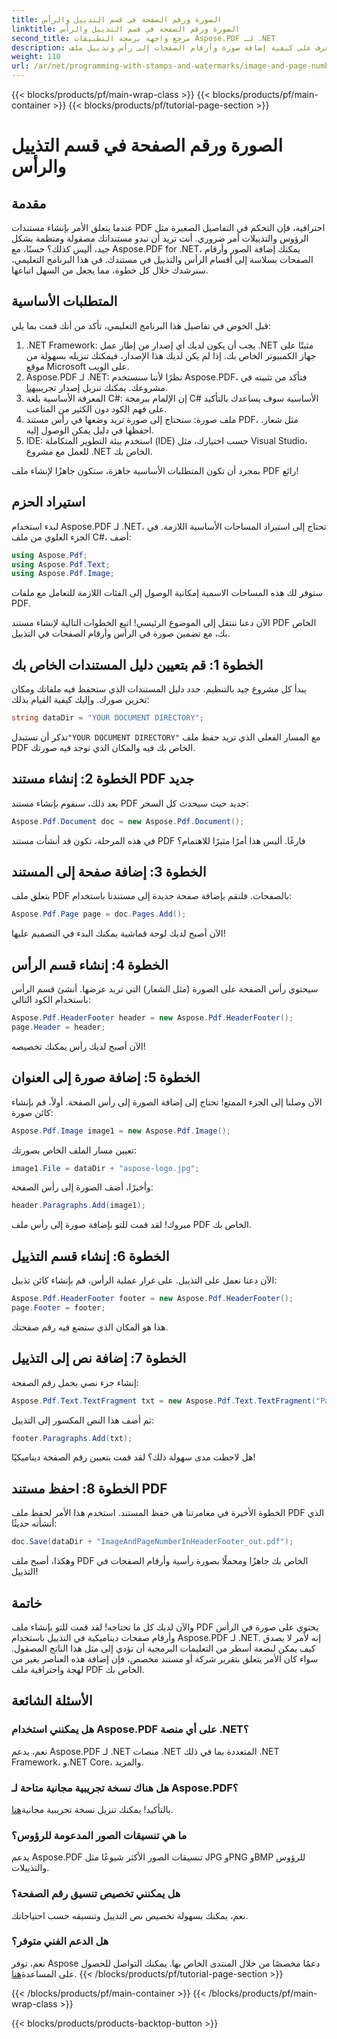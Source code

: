 ```yaml
---
title: الصورة ورقم الصفحة في قسم التذييل والرأس
linktitle: الصورة ورقم الصفحة في قسم التذييل والرأس
second_title: مرجع واجهة برمجة التطبيقات Aspose.PDF لـ .NET
description: تعرف على كيفية إضافة صورة وأرقام الصفحات إلى رأس وتذييل ملف PDF الخاص بك باستخدام Aspose.PDF لـ .NET في هذا البرنامج التعليمي خطوة بخطوة.
weight: 110
url: /ar/net/programming-with-stamps-and-watermarks/image-and-page-number-in-header-footer-section/
---
```


{{< blocks/products/pf/main-wrap-class >}}
{{< blocks/products/pf/main-container >}}
{{< blocks/products/pf/tutorial-page-section >}}

# الصورة ورقم الصفحة في قسم التذييل والرأس

## مقدمة

عندما يتعلق الأمر بإنشاء مستندات PDF احترافية، فإن التحكم في التفاصيل الصغيرة مثل الرؤوس والتذييلات أمر ضروري. أنت تريد أن تبدو مستنداتك مصقولة ومنظمة بشكل جيد، أليس كذلك؟ حسنًا، مع Aspose.PDF for .NET، يمكنك إضافة الصور وأرقام الصفحات بسلاسة إلى أقسام الرأس والتذييل في مستندك. في هذا البرنامج التعليمي، سنرشدك خلال كل خطوة، مما يجعل من السهل اتباعها.

## المتطلبات الأساسية

قبل الخوض في تفاصيل هذا البرنامج التعليمي، تأكد من أنك قمت بما يلي:

1. .NET Framework: يجب أن يكون لديك أي إصدار من إطار عمل .NET مثبتًا على جهاز الكمبيوتر الخاص بك. إذا لم يكن لديك هذا الإصدار، فيمكنك تنزيله بسهولة من موقع Microsoft على الويب.
2.  Aspose.PDF لـ .NET: نظرًا لأننا سنستخدم Aspose.PDF، فتأكد من تثبيته في مشروعك. يمكنك تنزيل إصدار تجريبي[هنا](https://releases.aspose.com/pdf/net/).
3. المعرفة الأساسية بلغة C#: إن الإلمام ببرمجة C# الأساسية سوف يساعدك بالتأكيد على فهم الكود دون الكثير من المتاعب.
4. ملف صورة: ستحتاج إلى صورة تريد وضعها في رأس مستند PDF، مثل شعار. احفظها في دليل يمكن الوصول إليه. 
5. IDE: استخدم بيئة التطوير المتكاملة (IDE) حسب اختيارك، مثل Visual Studio، للعمل مع مشروع .NET الخاص بك.

بمجرد أن تكون المتطلبات الأساسية جاهزة، ستكون جاهزًا لإنشاء ملف PDF رائع!

## استيراد الحزم

لبدء استخدام Aspose.PDF لـ .NET، تحتاج إلى استيراد المساحات الأساسية اللازمة. في الجزء العلوي من ملف C#، أضف:

```csharp
using Aspose.Pdf;
using Aspose.Pdf.Text;
using Aspose.Pdf.Image;
```

ستوفر لك هذه المساحات الاسمية إمكانية الوصول إلى الفئات اللازمة للتعامل مع ملفات PDF.

الآن دعنا ننتقل إلى الموضوع الرئيسي! اتبع الخطوات التالية لإنشاء مستند PDF الخاص بك، مع تضمين صورة في الرأس وأرقام الصفحات في التذييل.

## الخطوة 1: قم بتعيين دليل المستندات الخاص بك

يبدأ كل مشروع جيد بالتنظيم. حدد دليل المستندات الذي ستحفظ فيه ملفاتك ومكان تخزين صورك. وإليك كيفية القيام بذلك:

```csharp
string dataDir = "YOUR DOCUMENT DIRECTORY";
```

 تذكر أن تستبدل`"YOUR DOCUMENT DIRECTORY"` مع المسار الفعلي الذي تريد حفظ ملف PDF الخاص بك فيه والمكان الذي توجد فيه صورتك.

## الخطوة 2: إنشاء مستند PDF جديد

بعد ذلك، سنقوم بإنشاء مستند PDF جديد حيث سيحدث كل السحر:

```csharp
Aspose.Pdf.Document doc = new Aspose.Pdf.Document();
```

في هذه المرحلة، تكون قد أنشأت مستند PDF فارغًا. أليس هذا أمرًا مثيرًا للاهتمام؟

## الخطوة 3: إضافة صفحة إلى المستند

يتعلق ملف PDF بالصفحات. فلنقم بإضافة صفحة جديدة إلى مستندنا باستخدام:

```csharp
Aspose.Pdf.Page page = doc.Pages.Add();
```

الآن أصبح لديك لوحة قماشية يمكنك البدء في التصميم عليها!

## الخطوة 4: إنشاء قسم الرأس

سيحتوي رأس الصفحة على الصورة (مثل الشعار) التي تريد عرضها. أنشئ قسم الرأس باستخدام الكود التالي:

```csharp
Aspose.Pdf.HeaderFooter header = new Aspose.Pdf.HeaderFooter();
page.Header = header;
```

الآن أصبح لديك رأس يمكنك تخصيصه!

## الخطوة 5: إضافة صورة إلى العنوان

الآن وصلنا إلى الجزء الممتع! تحتاج إلى إضافة الصورة إلى رأس الصفحة. أولاً، قم بإنشاء كائن صورة:

```csharp
Aspose.Pdf.Image image1 = new Aspose.Pdf.Image();
```

تعيين مسار الملف الخاص بصورتك:

```csharp
image1.File = dataDir + "aspose-logo.jpg";
```

وأخيرًا، أضف الصورة إلى رأس الصفحة:

```csharp
header.Paragraphs.Add(image1);
```

مبروك! لقد قمت للتو بإضافة صورة إلى رأس ملف PDF الخاص بك.

## الخطوة 6: إنشاء قسم التذييل

الآن دعنا نعمل على التذييل. على غرار عملية الرأس، قم بإنشاء كائن تذييل:

```csharp
Aspose.Pdf.HeaderFooter footer = new Aspose.Pdf.HeaderFooter();
page.Footer = footer;
```

هذا هو المكان الذي ستضع فيه رقم صفحتك. 

## الخطوة 7: إضافة نص إلى التذييل

إنشاء جزء نصي يحمل رقم الصفحة:

```csharp
Aspose.Pdf.Text.TextFragment txt = new Aspose.Pdf.Text.TextFragment("Page: ($p of $P ) ");
```

ثم أضف هذا النص المكسور إلى التذييل:

```csharp
footer.Paragraphs.Add(txt);
```

هل لاحظت مدى سهولة ذلك؟ لقد قمت بتعيين رقم الصفحة ديناميكيًا!

## الخطوة 8: احفظ مستند PDF

الخطوة الأخيرة في مغامرتنا هي حفظ المستند. استخدم هذا الأمر لحفظ ملف PDF الذي أنشأته حديثًا:

```csharp
doc.Save(dataDir + "ImageAndPageNumberInHeaderFooter_out.pdf");
```

وهكذا، أصبح ملف PDF الخاص بك جاهزًا ومحملًا بصورة رأسية وأرقام الصفحات في التذييل!

## خاتمة

والآن لديك كل ما تحتاجه! لقد قمت للتو بإنشاء ملف PDF يحتوي على صورة في الرأس وأرقام صفحات ديناميكية في التذييل باستخدام Aspose.PDF لـ .NET. إنه لأمر لا يصدق كيف يمكن لبضعة أسطر من التعليمات البرمجية أن تؤدي إلى مثل هذا الناتج المصقول. سواء كان الأمر يتعلق بتقرير شركة أو مستند مخصص، فإن إضافة هذه العناصر يغير من لهجة واحترافية ملف PDF الخاص بك.

## الأسئلة الشائعة

### هل يمكنني استخدام Aspose.PDF على أي منصة .NET؟
نعم، يدعم Aspose.PDF لـ .NET منصات .NET المتعددة بما في ذلك .NET Framework، و.NET Core، والمزيد.

### هل هناك نسخة تجريبية مجانية متاحة لـ Aspose.PDF؟
 بالتأكيد! يمكنك تنزيل نسخة تجريبية مجانية[هنا](https://releases.aspose.com/).

### ما هي تنسيقات الصور المدعومة للرؤوس؟
يدعم Aspose.PDF تنسيقات الصور الأكثر شيوعًا مثل JPG وPNG وBMP للرؤوس والتذييلات.

### هل يمكنني تخصيص تنسيق رقم الصفحة؟
نعم، يمكنك بسهولة تخصيص نص التذييل وتنسيقه حسب احتياجاتك.

### هل الدعم الفني متوفر؟
 نعم، توفر Aspose دعمًا مخصصًا من خلال المنتدى الخاص بها. يمكنك التواصل للحصول على المساعدة[هنا](https://forum.aspose.com/c/pdf/10).
{{< /blocks/products/pf/tutorial-page-section >}}

{{< /blocks/products/pf/main-container >}}
{{< /blocks/products/pf/main-wrap-class >}}

{{< blocks/products/products-backtop-button >}}
